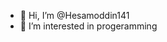 - 👋 Hi, I’m @Hesamoddin141
- 👀 I’m interested in progeramming
<!---
Hesamoddin141/Hesamoddin141 is a ✨ special ✨ repository because its `README.md` (this file) appears on your GitHub profile.
You can click the Preview link to take a look at your changes.
--->

